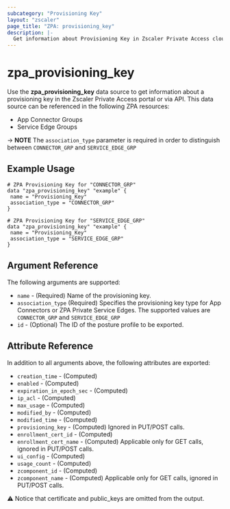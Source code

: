 ```yaml
---
subcategory: "Provisioning Key"
layout: "zscaler"
page_title: "ZPA: provisioning_key"
description: |-
  Get information about Provisioning Key in Zscaler Private Access cloud.
---
```


# zpa_provisioning_key

Use the **zpa_provisioning_key** data source to get information about a provisioning key in the Zscaler Private Access portal or via API. This data source can be referenced in the following ZPA resources:

* App Connector Groups
* Service Edge Groups

-> **NOTE** The ``association_type`` parameter is required in order to distinguish between ``CONNECTOR_GRP`` and ``SERVICE_EDGE_GRP``

## Example Usage

```hcl
# ZPA Provisioning Key for "CONNECTOR_GRP"
data "zpa_provisioning_key" "example" {
 name = "Provisioning_Key"
 association_type = "CONNECTOR_GRP"
}
```

```hcl
# ZPA Provisioning Key for "SERVICE_EDGE_GRP"
data "zpa_provisioning_key" "example" {
 name = "Provisioning_Key"
 association_type = "SERVICE_EDGE_GRP"
}
```

## Argument Reference

The following arguments are supported:

* `name` - (Required) Name of the provisioning key.
* `association_type` (Required) Specifies the provisioning key type for App Connectors or ZPA Private Service Edges. The supported values are `CONNECTOR_GRP` and `SERVICE_EDGE_GRP`
* `id` - (Optional) The ID of the posture profile to be exported.

## Attribute Reference

In addition to all arguments above, the following attributes are exported:

* `creation_time` - (Computed)
* `enabled` - (Computed)
* `expiration_in_epoch_sec` - (Computed)
* `ip_acl` - (Computed)
* `max_usage` - (Computed)
* `modified_by` - (Computed)
* `modified_time` - (Computed)
* `provisioning_key` - (Computed) Ignored in PUT/POST calls.
* `enrollment_cert_id` - (Computed)
* `enrollment_cert_name` - (Computed) Applicable only for GET calls, ignored in PUT/POST calls.
* `ui_config` - (Computed)
* `usage_count` - (Computed)
* `zcomponent_id` - (Computed)
* `zcomponent_name` - (Computed) Applicable only for GET calls, ignored in PUT/POST calls.

:warning: Notice that certificate and public_keys are omitted from the output.
